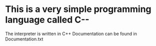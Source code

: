 # This is a very simple programming language called C--
The interpreter is written in C++
Documentation can be found in Documentation.txt
